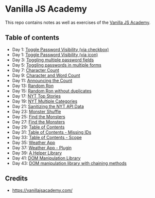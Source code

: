 # Vanilla JS Academy

This repo contains notes as well as exercises of the [Vanilla JS Academy](https://vanillajsacademy.com/).

## Table of contents

- Day 1: [Toggle Password Visibility (via checkbox)](https://nielslange.github.io/vanilla-js-academy/day-01/toggle-via-checkbox/index.html)
- Day 1: [Toggle Password Visibility (via icon)](https://nielslange.github.io/vanilla-js-academy/day-01/toggle-via-icon/index.html)</a>
- Day 3: [Toggling multiple password fields](https://nielslange.github.io/vanilla-js-academy/day-03/index.html)</a>
- Day 5: [Toggling passwords in multiple forms](https://nielslange.github.io/vanilla-js-academy/day-05/index.html)
- Day 7: [Character Count](https://nielslange.github.io/vanilla-js-academy/day-07/index.html)
- Day 9: [Character and Word Count](https://nielslange.github.io/vanilla-js-academy/day-09/index.html)
- Day 11: [Announcing the Count](https://nielslange.github.io/vanilla-js-academy/day-11/index.html)
- Day 13: [Random Ron](https://nielslange.github.io/vanilla-js-academy/day-13/index.html)
- Day 15: [Random Ron without duplicates](https://nielslange.github.io/vanilla-js-academy/day-15/index.html)
- Day 17: [NYT Top Stories](https://nielslange.github.io/vanilla-js-academy/day-17/index.html)
- Day 19: [NYT Multiple Categories](https://nielslange.github.io/vanilla-js-academy/day-19/index.html)
- Day 21: [Sanitizing the NYT API Data](https://nielslange.github.io/vanilla-js-academy/day-21/index.html)
- Day 23: [Monster Shuffle](https://nielslange.github.io/vanilla-js-academy/day-23/index.html)
- Day 25: [Find the Monsters](https://nielslange.github.io/vanilla-js-academy/day-25/index.html)
- Day 27: [Find the Monsters](https://nielslange.github.io/vanilla-js-academy/day-27/index.html)
- Day 29: [Table of Contents](https://nielslange.github.io/vanilla-js-academy/day-29/index.html)
- Day 31: [Table of Contents - Missing IDs](https://nielslange.github.io/vanilla-js-academy/day-31/index.html)
- Day 33: [Table of Contents - Scope](https://nielslange.github.io/vanilla-js-academy/day-33/index.html)
- Day 35: [Weather App](https://nielslange.github.io/vanilla-js-academy/day-35/index.html)
- Day 37: [Weather App - Plugin](https://nielslange.github.io/vanilla-js-academy/day-37/index.html)
- Day 39: [A Helper Library](https://nielslange.github.io/vanilla-js-academy/day-39/index.html)
- Day 41: [DOM Manipulation Library](https://nielslange.github.io/vanilla-js-academy/day-41/index.html)
- Day 43: [DOM manipulation library with chaining methods](https://nielslange.github.io/vanilla-js-academy/day-43/index.html)

## Credits

* https://vanillajsacademy.com/
